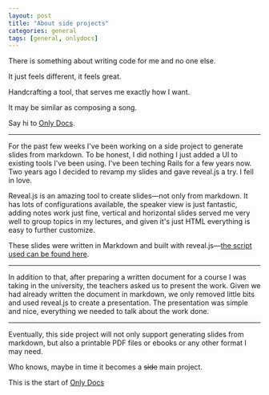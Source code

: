 ```yaml
---
layout: post
title: "About side projects"
categories: general
tags: [general, onlydocs]
---
```


There is something about writing code for me and no one else.

It just feels different, it feels great.

<!--more-->

Handcrafting a tool, that serves me exactly how I want.

It may be similar as composing a song.

Say hi to [Only Docs](https://onlydocs.1ma.dev).

---

For the past few weeks I've been working on a side project to generate slides from markdown. To be honest, I did nothing I just added a UI to existing tools I've been using. I've been teching Rails for a few years now. Two years ago I decided to revamp my slides and gave reveal.js a try. I fell in love.

Reveal.js is an amazing tool to create slides—not only from markdown. It has lots of configurations available, the speaker view is just fantastic, adding notes work just fine, vertical and horizontal slides served me very well to group topics in my lectures, and given it's just HTML everything is easy to further customize.

These slides were written in Markdown and built with reveal.js—[the script used can be found here](https://github.com/I110IS/labs/blob/master/build).

---

In addition to that, after preparing a written document for a course I was taking in the university, the teachers asked us to present the work. Given we had already written the document in markdown, we only removed little bits and used reveal.js to create a presentation. The presentation was simple and nice, everything we needed to talk about the work done.

---

Eventually, this side project will not only support generating slides from markdown, but also a printable PDF files or ebooks or any other format I may need.

Who knows, maybe in time it becomes a ~~side~~ main project.

This is the start of [Only Docs](https://onlydocs.1ma.dev)
